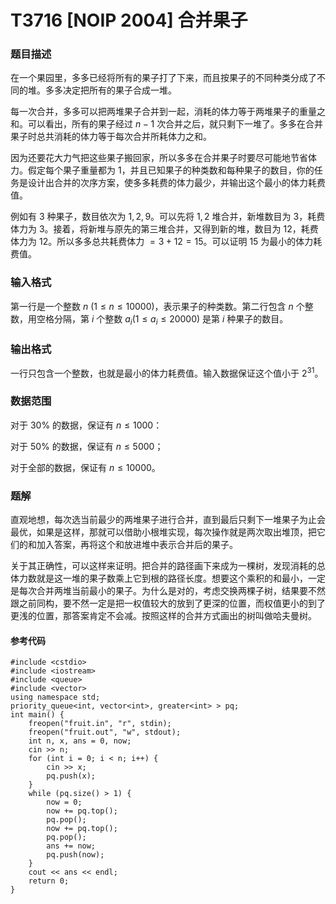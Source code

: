 # T3716 [NOIP 2004] 合并果子

### 题目描述

在一个果园里，多多已经将所有的果子打了下来，而且按果子的不同种类分成了不同的堆。多多决定把所有的果子合成一堆。

每一次合并，多多可以把两堆果子合并到一起，消耗的体力等于两堆果子的重量之和。可以看出，所有的果子经过 $n-1$ 次合并之后，就只剩下一堆了。多多在合并果子时总共消耗的体力等于每次合并所耗体力之和。

因为还要花大力气把这些果子搬回家，所以多多在合并果子时要尽可能地节省体力。假定每个果子重量都为 $1$，并且已知果子的种类数和每种果子的数目，你的任务是设计出合并的次序方案，使多多耗费的体力最少，并输出这个最小的体力耗费值。

例如有 $3$ 种果子，数目依次为 $1,2,9$。可以先将 $1,2$ 堆合并，新堆数目为 $3$，耗费体力为 $3$。接着，将新堆与原先的第三堆合并，又得到新的堆，数目为 $12$，耗费体力为 $12$。所以多多总共耗费体力 $= 3 + 12 = 15$。可以证明 $15$ 为最小的体力耗费值。

### 输入格式

第一行是一个整数 $n$ $(1\leq n\leq 10000)$，表示果子的种类数。第二行包含 $n$ 个整数，用空格分隔，第 $i$ 个整数 $a_i(1\leq a_i\leq 20000)$ 是第 $i$ 种果子的数目。

### 输出格式

一行只包含一个整数，也就是最小的体力耗费值。输入数据保证这个值小于 $2^{31}$。

### 数据范围

对于 $30\%$ 的数据，保证有 $n \le 1000$：

对于 $50\%$ 的数据，保证有 $n \le 5000$；

对于全部的数据，保证有 $n \le 10000$。


<div style="page-break-after: always"></div>

### 题解

直观地想，每次选当前最少的两堆果子进行合并，直到最后只剩下一堆果子为止会最优，如果是这样，那就可以借助小根堆实现，每次操作就是两次取出堆顶，把它们的和加入答案，再将这个和放进堆中表示合并后的果子。

关于其正确性，可以这样来证明。把合并的路径画下来成为一棵树，发现消耗的总体力数就是这一堆的果子数乘上它到根的路径长度。想要这个乘积的和最小，一定是每次合并两堆当前最小的果子。为什么是对的，考虑交换两棵子树，结果要不然跟之前同构，要不然一定是把一权值较大的放到了更深的位置，而权值更小的到了更浅的位置，那答案肯定不会减。按照这样的合并方式画出的树叫做哈夫曼树。

#### 参考代码

```c++{.line-numbers}
#include <cstdio>
#include <iostream>
#include <queue>
#include <vector>
using namespace std;
priority_queue<int, vector<int>, greater<int> > pq;
int main() {
    freopen("fruit.in", "r", stdin);
    freopen("fruit.out", "w", stdout);
    int n, x, ans = 0, now;
    cin >> n;
    for (int i = 0; i < n; i++) {
        cin >> x;
        pq.push(x);
    }
    while (pq.size() > 1) {
        now = 0;
        now += pq.top();
        pq.pop();
        now += pq.top();
        pq.pop();
        ans += now;
        pq.push(now);
    }
    cout << ans << endl;
    return 0;
}
```

<div style="page-break-after: always"></div>
